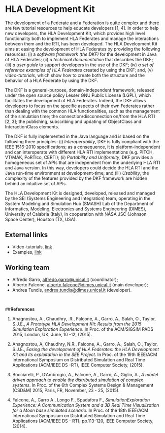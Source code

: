# HLA Development Kit

The development of a Federate and a Federation is quite complex and there are few tutorial resources to help educate developers [1, 4]. In order to help new developers, the HLA Development Kit, which provides high level functionality both to implement HLA Federates and manage the interactions between them and the RTI, has been developed.The HLA Development Kit aims at easing the development of HLA Federates by providing the following resources: (i) a _software framework (the DKF)_ for the development in Java of HLA Federates; (ii) _a technical documentation_ that describes the DKF; (iii) _a user guide_ to support developers in the use of the DKF; (iv) _a set of reference examples of HLA Federates_ created by using the DKF; and, (v) _video-tutorials_, which show how to create both the structure and the behavior of a HLA Federate by using the DKF.

The DKF is a general-purpose, domain-independent framework, released under the open source policy Lesser GNU Public License (LGPL), which facilitates the development of HLA Federates. Indeed, the DKF allows developers to focus on the specific aspects of their own Federates rather than dealing with the common HLA functionalities, such as the management of the simulation time; the connection/disconnection on/from the HLA RTI [2, 3]; the publishing, subscribing and updating of ObjectClass and InteractionClass elements. 
The DKF is fully implemented in the Java language and is based on the following three principles: (i) _Interoperability_, DKF is fully compliant with the IEEE 1516-2010 specifications; as a consequence, it is platform-independent and can interoperate with different HLA RTI implementations (e.g. PITCH, VT/MÄK, PoRTIco, CERTI); (ii) _Portability and Uniformity_, DKF provides a homogeneous set of APIs that are independent from the underlying HLA RTI and Java version. In this way, developers could decide the HLA RTI and the Java run-time environment at development-time; and (iii) _Usability_, the complexity of the features provided by the DKF framework are hidden behind an intuitive set of APIs.

The HLA Development Kit is designed, developed, released and managed by the SEI (Systems Engineering and Integration) team, operating in the System Modeling and Simulation Hub (SMASH) Lab of the Department of Informatics, Modeling, Electronics and Systems Engineering (DIMES), University of Calabria (Italy), in cooperation with NASA JSC (Johnson Space Center), Houston (TX, USA).

## **External links**

*  Video-tutorials, [link](https://drive.google.com/folderview?id=0B6Txsul1iIJmflNPQmxudDV1eVZ3NXNKbGVmNEcwODU2TkpYOElxY2lzYV9USVJIbjJsRTg&usp=sharing)
*  Examples, [link]()

## **Working team**

*  Alfredo Garro, [alfredo.garro@unical.it](mailto:alfredo.garro@unical.it) (coordinator);
*  Alberto Falcone, [alberto.falcone@dimes.unical.it](mailto:alberto.falcone@dimes.unical.it) (main developer); 
*  Andrea Tundis, [andrea.tundis@dimes.unical.it](mailto:andrea.tundis@dimes.unical.it) (developer).

<br>
 
##**References**1. Anagnostou, A., Chaudhry, .R., Falcone, A., Garro, A., Salah, O., Taylor, S.J.E., _A Prototype HLA Development Kit: Results from the 2015 Simulation Exploration Experience_. In Proc. of the ACM/SIGSIM PADS 2015, London, UK, June, 10 -12, (2015).

2. Anagnostou, A, Chaudhry, N.R., Falcone, A., Garro, A., Salah, O., Taylor, S.J.E.,_Easing the development of HLA Federates: the HLA Development Kit and its exploitation in the SEE Project_. In Proc. of the 19th IEEE/ACM International Symposium on Distributed Simulation and Real Time Applications (ACM/IEEE DS -RT), IEEE Computer Society, (2015).

3. Bocciarelli, P., D’Ambrogio, A., Falcone, A., Garro, A., Giglio, A., _A modeldriven approach to enable the distributed simulation of complex systems_. In Proc. of the 6th Complex Systems Design & Management (CSD&M) 2015, Paris, FR, November, 23 - 25, (2015).

4. Falcone, A., Garro A., Longo F., Spadafora F., _SimulationExplorationExperience: A Communication System and a 3D Real Time Visualization for a Moon base simulated scenario_. In Proc. of the 18th IEEE/ACM International Symposium on Distributed Simulation and Real Time Applications (ACM/IEEE DS - RT), pp.113-120, IEEE Computer Society, (2014).